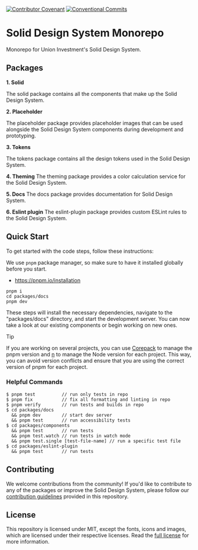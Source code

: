 [![Contributor Covenant](https://img.shields.io/badge/Contributor%20Covenant-2.1-4baaaa.svg)](CODE_OF_CONDUCT.md)
[![Conventional Commits](https://img.shields.io/badge/Conventional%20Commits-1.0.0-pink.svg)](https://conventionalcommits.org)

# Solid Design System Monorepo

Monorepo for Union Investment's Solid Design System.

## Packages

**1. Solid**

The solid package contains all the components that make up the Solid Design System.

**2. Placeholder**

The placeholder package provides placeholder images that can be used alongside the Solid Design System components during development and prototyping.

**3. Tokens**

The tokens package contains all the design tokens used in the Solid Design System.

**4. Theming**
The theming package provides a color calculation service for the Solid Design System.

**5. Docs**
The docs package provides documentation for Solid Design System.

**6. Eslint plugin**
The eslint-plugin package provides custom ESLint rules to the Solid Design System.

## Quick Start

To get started with the code steps, follow these instructions:

We use `pnpm` package manager, so make sure to have it installed globally before you start.

- https://pnpm.io/installation

```
pnpm i
cd packages/docs
pnpm dev
```

These steps will install the necessary dependencies, navigate to the "packages/docs" directory, and start the development server. You can now take a look at our existing components or begin working on new ones.

> [!TIP]
> If you are working on several projects, you can use [Corepack](https://pnpm.io/installation#using-corepack) to manage the pnpm version and [n](https://github.com/tj/n) to manage the Node version for each project. This way, you can avoid version conflicts and ensure that you are using the correct version of pnpm for each project.

### Helpful Commands

```
$ pnpm test          // run only tests in repo
$ pnpm fix           // fix all formatting and linting in repo
$ pnpm verify        // run tests and builds in repo
$ cd packages/docs
  && pnpm dev        // start dev server
  && pnpm test       // run accessibility tests
$ cd packages/components
  && pnpm test       // run tests
  && pnpm test.watch // run tests in watch mode
  && pnpm test.single [test-file-name] // run a specific test file
$ cd packages/eslint-plugin
  && pnpm test       // run tests
```

## Contributing

We welcome contributions from the community! If you'd like to contribute to any of the packages or improve the Solid Design System, please follow our [contribution guidelines](CONTRIBUTING.md) provided in this repository.

## License

This repository is licensed under MIT, except the fonts, icons and images, which are licensed under their respective licenses. Read the [full license](./packages/components/LICENSE.md) for more information.

